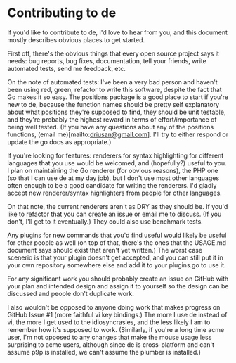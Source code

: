 # Contributing to de

If you'd like to contribute to de, I'd love to hear from you, and this document mostly describes
obvious places to get started.

First off, there's the obvious things that every open source project says it needs: bug reports,
bug fixes, documentation, tell your friends, write automated tests, send me feedback, etc. 

On the note of automated tests: I've been a very bad person and haven't been using red,
green, refactor to write this software, despite the fact that Go makes it so easy. The positions
package is a good place to start if you're new to de, because the function names should be pretty
self explanatory about what positions they're supposed to find, they should be unit testable, and
they're probably the highest reward in terms of effort/importance of being well tested. (If you 
have any questions about any of the positions functions, (email me)[mailto:driusan@gmail.com].
I'll try to either respond or update the go docs as appropriate.)

If you're looking for features: renderers for syntax highlighting for different languages that you
use would be welcomed, and (hopefully?) useful to you. I plan on maintaining the Go renderer (for
obvious reasons), the PHP one (so that I can use de at my day job), but I don't use most other
languages often enough to be a good candidate for writing the renderers. I'd gladly accept new
renderer/syntax highlighters from people for other languages.

On that note, the current renderers aren't as DRY as they should be. If you'd like to refactor that
you can create an issue or email me to discuss. (If you don't, I'll get to it eventually.) They
could also use benchmark tests.

Any plugins for new commands that you'd find useful would likely be useful for other people as
well (on top of that, there's the ones that the USAGE.md document says should exist that aren't
yet written.) The worst case scenerio is that your plugin doesn't get accepted, and you can still
put it in your own repository somewhere else and add it to your plugins.go to use it.

For any significant work you should probably create an issue on GitHub with your plan and intended
design and assign it to yourself so the design can be discussed and people don't duplicate work.

I also wouldn't be opposed to anyone doing work that makes progress on GitHub Issue #1 (more
faithful vi key bindings.) The more I use de instead of vi, the more I get used to the idiosyncrasies,
and the less likely I am to remember how it's supposed to work. (Similarly, if you're a long time
acme user, I'm not opposed to any changes that make the mouse usage less surprising to acme users,
although since de is cross-platform and can't assume p9p is installed, we can't assume the plumber
is installed.)